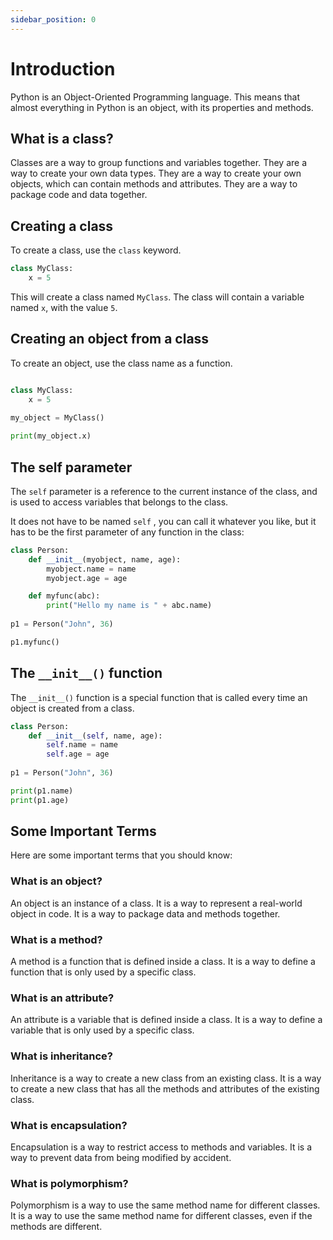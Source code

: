 ```yaml
---
sidebar_position: 0
---
```


# Introduction

Python is an Object-Oriented Programming language. This means that almost everything in Python is an object, with its properties and methods.

## What is a class?

Classes are a way to group functions and variables together. They are a way to create your own data types. They are a way to create your own objects, which can contain methods and attributes. They are a way to package code and data together.


## Creating a class

To create a class, use the `class` keyword.

```python
class MyClass:
    x = 5
```

This will create a class named `MyClass`. The class will contain a variable named `x`, with the value `5`.

## Creating an object from a class

To create an object, use the class name as a function.

```python

class MyClass:
    x = 5
    
my_object = MyClass()

print(my_object.x)
```

## The self parameter

The `self` parameter is a reference to the current instance of the class, and is used to access variables that belongs to the class.

It does not have to be named `self` , you can call it whatever you like, but it has to be the first parameter of any function in the class:

```python
class Person:
    def __init__(myobject, name, age):
        myobject.name = name
        myobject.age = age

    def myfunc(abc):
        print("Hello my name is " + abc.name)
        
p1 = Person("John", 36)

p1.myfunc()
```


## The `__init__()` function

The `__init__()` function is a special function that is called every time an object is created from a class.

```python
class Person:
    def __init__(self, name, age):
        self.name = name
        self.age = age
        
p1 = Person("John", 36)

print(p1.name)
print(p1.age)
```


## Some Important Terms

Here are some important terms that you should know:

### What is an object?

An object is an instance of a class. It is a way to represent a real-world object in code. It is a way to package data and methods together.

### What is a method?

A method is a function that is defined inside a class. It is a way to define a function that is only used by a specific class.

### What is an attribute?

An attribute is a variable that is defined inside a class. It is a way to define a variable that is only used by a specific class.

### What is inheritance?

Inheritance is a way to create a new class from an existing class. It is a way to create a new class that has all the methods and attributes of the existing class.

### What is encapsulation?

Encapsulation is a way to restrict access to methods and variables. It is a way to prevent data from being modified by accident.

### What is polymorphism?

Polymorphism is a way to use the same method name for different classes. It is a way to use the same method name for different classes, even if the methods are different.



